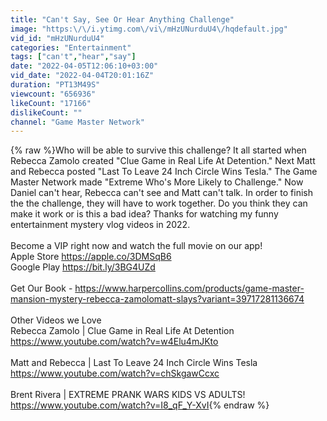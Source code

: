 ```yaml
---
title: "Can't Say, See Or Hear Anything Challenge"
image: "https:\/\/i.ytimg.com\/vi\/mHzUNurduU4\/hqdefault.jpg"
vid_id: "mHzUNurduU4"
categories: "Entertainment"
tags: ["can't","hear","say"]
date: "2022-04-05T12:06:10+03:00"
vid_date: "2022-04-04T20:01:16Z"
duration: "PT13M49S"
viewcount: "656936"
likeCount: "17166"
dislikeCount: ""
channel: "Game Master Network"
---
```

{% raw %}Who will be able to survive this challenge? It all started when Rebecca Zamolo created &quot;Clue Game in Real Life At Detention.&quot; Next Matt and Rebecca posted &quot;Last To Leave 24 Inch Circle Wins Tesla.&quot; The Game Master Network made &quot;Extreme Who's More Likely to Challenge.&quot; Now Daniel can't hear, Rebecca can't see and Matt can't talk. In order to finish the the challenge, they will have to work together. Do you think they can make it work or is this a bad idea? Thanks for watching my funny entertainment mystery vlog videos in 2022. <br /><br />Become a VIP right now and watch the full movie on our app!<br />Apple Store <a rel="nofollow" target="blank" href="https://apple.co/3DMSqB6">https://apple.co/3DMSqB6</a><br />Google Play  <a rel="nofollow" target="blank" href="https://bit.ly/3BG4UZd">https://bit.ly/3BG4UZd</a><br /><br />Get Our Book - <a rel="nofollow" target="blank" href="https://www.harpercollins.com/products/game-master-mansion-mystery-rebecca-zamolomatt-slays?variant=39717281136674">https://www.harpercollins.com/products/game-master-mansion-mystery-rebecca-zamolomatt-slays?variant=39717281136674</a><br /><br />Other Videos we Love<br />Rebecca Zamolo | Clue Game in Real Life At Detention<br /><a rel="nofollow" target="blank" href="https://www.youtube.com/watch?v=w4Elu4mJKto">https://www.youtube.com/watch?v=w4Elu4mJKto</a><br /><br />Matt and Rebecca | Last To Leave 24 Inch Circle Wins Tesla<br /><a rel="nofollow" target="blank" href="https://www.youtube.com/watch?v=chSkgawCcxc">https://www.youtube.com/watch?v=chSkgawCcxc</a><br /><br />Brent Rivera | EXTREME PRANK WARS KIDS VS ADULTS!<br /><a rel="nofollow" target="blank" href="https://www.youtube.com/watch?v=I8_qF_Y-XvI">https://www.youtube.com/watch?v=I8_qF_Y-XvI</a>{% endraw %}
